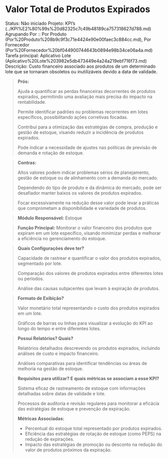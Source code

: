 # Valor Total de Produtos Expirados

Status: Não iniciado
Projeto: KPI’s (../KPI%E2%80%99s%20d82325c7c49b48189ca757318627d788.md)
Agrupando Por :: Por Produto (Por%20Produto%208b9c9f3c71e4424e90e00faec3c884cc.md), Por Fornecedor (Por%20Fornecedor%20bf044900744643b0894e98b34ce06a4a.md)
Tarefa principal: Aplicativo Lote (Aplicativo%20Lote%203982e5db473449e4a24a219ebf716f73.md)
Descrição: Custo financeiro associado aos produtos de um determinado lote que se tornaram obsoletos ou inutilizáveis devido a data de validade.

> **Prós:**
> 
> 
> Ajuda a quantificar as perdas financeiras decorrentes de produtos expirados, permitindo uma avaliação mais precisa do impacto na rentabilidade.
> 
> Permite identificar padrões ou problemas recorrentes em lotes específicos, possibilitando ações corretivas focadas.
> 
> Contribui para a otimização das estratégias de compra, produção e gestão de estoque, visando reduzir a incidência de produtos expirados.
> 
> Pode indicar a necessidade de ajustes nas políticas de previsão de demanda e rotação de estoque.
> 

> **Contras:**
> 
> 
> Altos valores podem indicar problemas sérios de planejamento, gestão de estoque ou de alinhamento com a demanda do mercado.
> 
> Dependendo do tipo de produto e da dinâmica do mercado, pode ser desafiador manter baixos os valores de produtos expirados.
> 
> Focar excessivamente na redução desse valor pode levar a práticas que comprometam a disponibilidade e variedade de produtos.
> 

> **Módulo Responsável:**
Estoque
> 

> **Função Principal:**
Monitorar o valor financeiro dos produtos que expiram em um lote específico, visando minimizar perdas e melhorar a eficiência no gerenciamento do estoque.
> 

> **Quais Configurações deve ter?**
> 
> 
> Capacidade de rastrear e quantificar o valor dos produtos expirados, segmentado por lote.
> 
> Comparação dos valores de produtos expirados entre diferentes lotes ou períodos.
> 
> Análise das causas subjacentes que levam à expiração de produtos.
> 

> **Formato de Exibição?**
> 
> 
> Valor monetário total representando o custo dos produtos expirados em um lote.
> 
> Gráficos de barras ou linhas para visualizar a evolução do KPI ao longo do tempo e entre diferentes lotes.
> 

> **Possuí Relatórios? Quais?**
> 
> 
> Relatórios detalhados descrevendo os produtos expirados, incluindo análises de custo e impacto financeiro.
> 
> Análises comparativas para identificar tendências ou áreas de melhoria na gestão de estoque.
> 

> **Requisitos para utilizar? E quais métricas se associam a esse KPI?**
> 
> 
> Sistema eficaz de rastreamento de estoque com informações detalhadas sobre datas de validade e lote.
> 
> Processos de auditoria e revisão regulares para monitorar a eficácia das estratégias de estoque e prevenção de expiração.
> 
> **Métricas Associadas:**
> 
> - Percentual do estoque total representado por produtos expirados.
> - Eficiência das estratégias de rotação de estoque (como PEPS) na redução de expirações.
> - Impacto das estratégias de promoção ou desconto na redução do valor de produtos próximos da expiração.